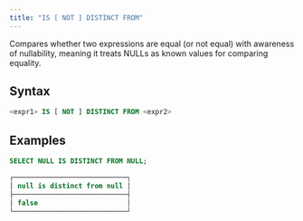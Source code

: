 ```yaml
---
title: "IS [ NOT ] DISTINCT FROM"
---
```


Compares whether two expressions are equal (or not equal) with awareness of nullability, meaning it treats NULLs as known values for comparing equality.

## Syntax

```sql
<expr1> IS [ NOT ] DISTINCT FROM <expr2>
```

## Examples

```sql
SELECT NULL IS DISTINCT FROM NULL;

┌────────────────────────────┐
│ null is distinct from null │
├────────────────────────────┤
│ false                      │
└────────────────────────────┘
```